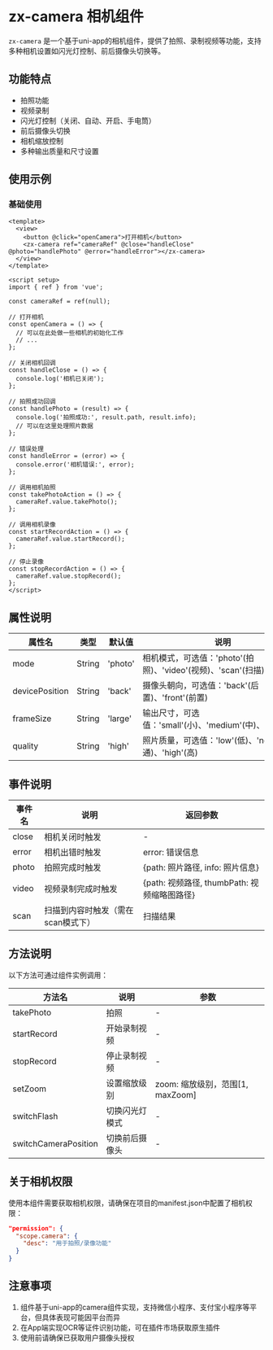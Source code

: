 # zx-camera 相机组件

`zx-camera` 是一个基于uni-app的相机组件，提供了拍照、录制视频等功能，支持多种相机设置如闪光灯控制、前后摄像头切换等。

## 功能特点

- 拍照功能
- 视频录制
- 闪光灯控制（关闭、自动、开启、手电筒）
- 前后摄像头切换
- 相机缩放控制
- 多种输出质量和尺寸设置

## 使用示例

### 基础使用

```vue
<template>
  <view>
    <button @click="openCamera">打开相机</button>
    <zx-camera ref="cameraRef" @close="handleClose" @photo="handlePhoto" @error="handleError"></zx-camera>
  </view>
</template>

<script setup>
import { ref } from 'vue';

const cameraRef = ref(null);

// 打开相机
const openCamera = () => {
  // 可以在此处做一些相机的初始化工作
  // ...
};

// 关闭相机回调
const handleClose = () => {
  console.log('相机已关闭');
};

// 拍照成功回调
const handlePhoto = (result) => {
  console.log('拍照成功:', result.path, result.info);
  // 可以在这里处理照片数据
};

// 错误处理
const handleError = (error) => {
  console.error('相机错误:', error);
};

// 调用相机拍照
const takePhotoAction = () => {
  cameraRef.value.takePhoto();
};

// 调用相机录像
const startRecordAction = () => {
  cameraRef.value.startRecord();
};

// 停止录像
const stopRecordAction = () => {
  cameraRef.value.stopRecord();
};
</script>
```

## 属性说明

| 属性名 | 类型 | 默认值 | 说明 |
| ----- | ---- | ----- | ---- |
| mode | String | 'photo' | 相机模式，可选值：'photo'(拍照)、'video'(视频)、'scan'(扫描) |
| devicePosition | String | 'back' | 摄像头朝向，可选值：'back'(后置)、'front'(前置) |
| frameSize | String | 'large' | 输出尺寸，可选值：'small'(小)、'medium'(中)、'large'(大) |
| quality | String | 'high' | 照片质量，可选值：'low'(低)、'normal'(普通)、'high'(高) |

## 事件说明

| 事件名 | 说明 | 返回参数 |
| ----- | ---- | ------- |
| close | 相机关闭时触发 | - |
| error | 相机出错时触发 | error: 错误信息 |
| photo | 拍照完成时触发 | {path: 照片路径, info: 照片信息} |
| video | 视频录制完成时触发 | {path: 视频路径, thumbPath: 视频缩略图路径} |
| scan | 扫描到内容时触发（需在scan模式下） | 扫描结果 |

## 方法说明

以下方法可通过组件实例调用：

| 方法名 | 说明 | 参数 |
| ----- | ---- | ---- |
| takePhoto | 拍照 | - |
| startRecord | 开始录制视频 | - |
| stopRecord | 停止录制视频 | - |
| setZoom | 设置缩放级别 | zoom: 缩放级别，范围[1, maxZoom] |
| switchFlash | 切换闪光灯模式 | - |
| switchCameraPosition | 切换前后摄像头 | - |

## 关于相机权限

使用本组件需要获取相机权限，请确保在项目的manifest.json中配置了相机权限：

```json
"permission": {
  "scope.camera": {
    "desc": "用于拍照/录像功能"
  }
}
```

## 注意事项

1. 组件基于uni-app的camera组件实现，支持微信小程序、支付宝小程序等平台，但具体表现可能因平台而异
2. 在App端实现OCR等证件识别功能，可在插件市场获取原生插件
3. 使用前请确保已获取用户摄像头授权

